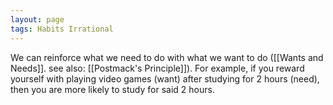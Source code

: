 ```yaml
---
layout: page
tags: Habits Irrational 
---
```


We can reinforce what we need to do with what we want to do ([[Wants and Needs]]. see also: [[Postmack's Principle]]). For example, if you reward yourself with playing video games (want) after studying for 2 hours (need), then you are more likely to study for said 2 hours.